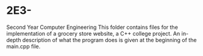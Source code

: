 # 2E3-
Second Year Computer Engineering
This folder contains files for the implementation of a grocery store website, a C++ college project. 
An in-depth description of what the program does is given at the beginning of the main.cpp file. 
